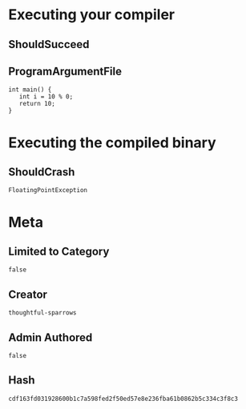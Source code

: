 # Executing your compiler

## ShouldSucceed

## ProgramArgumentFile

```
int main() {
   int i = 10 % 0;
   return 10;
}
```

# Executing the compiled binary

## ShouldCrash

```
FloatingPointException
```

# Meta

## Limited to Category

```
false
```

## Creator

```
thoughtful-sparrows
```

## Admin Authored

```
false
```

## Hash

```
cdf163fd031928600b1c7a598fed2f50ed57e8e236fba61b0862b5c334c3f8c3
```
